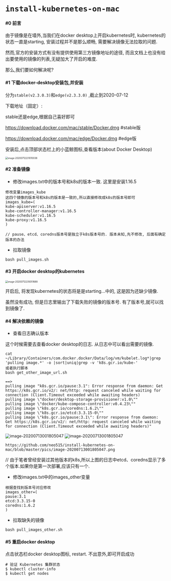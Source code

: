 # `install-kubernetes-on-mac`

#### #0 前言

由于镜像是在墙外,当我们在docker desktop上开启kubernetes时, kubernetes的状态一直是starting, 安装过程并不是那么顺畅,  需要解决镜像无法拉取的问题.

然而,官方的安装方式有没有提供使用第三方镜像地址的途径, 而且文档上也没有给出要使用的镜像的列表,无疑加大了开启的难度.

那么,我们要如何解决呢?

#### #1 下载docker-desktop安装包,并安装

分为`stable(v2.3.0.3)`和`edge(v2.3.3.0)` ,截止到2020-07-12

下载地址（固定）:

 stable还是edge,根据自己喜好即可

https://download.docker.com/mac/stable/Docker.dmg  #stable版

https://download.docker.com/mac/edge/Docker.dmg    #edge版

安装后,点击顶部状态栏上的小蓝鲸图标,查看版本(about Docker Desktop)

<img src="https://note.youdao.com/yws/public/resource/bf8752018b5bf8e4d9b8185e121cbddb/xmlnote/30260C0367044C1C9C0AFF04BADDA727/12771" alt="image-20200712231010038" style="zoom:50%;" />

#### #2 准备镜像

- 修改images.txt中的版本号和k8s的版本一致. 这里是安装1.16.5

```
修改变量images_kube
这四个镜像的版本号和k8s的版本是一致的,所以直接修改成k8s的版本号即可
images_kube=(
kube-apiserver:v1.16.5
kube-controller-manager:v1.16.5
kube-scheduler:v1.16.5
kube-proxy:v1.16.5
)

// pause、etcd、coredns版本号是独立于k8s版本号的. 版本未知,先不修改, 后面有确定版本的办法
```

- 拉取镜像

```
bash pull_images.sh
```
#### #3 开启docker desktop的kubernetes

<img src="https://note.youdao.com/yws/public/resource/bf8752018b5bf8e4d9b8185e121cbddb/xmlnote/32BD0E3A398F468F840CCFFED61A2030/12770" alt="image-20200712235051688" style="zoom:50%;" />

开启后, 将发现kubernetes的状态将是是starting...中的, 这是因为还缺少镜像.

虽然没有成功, 但是日志里输出了下载失败的镜像的版本号. 有了版本号,就可以找到镜像了.

#### #4 解决依赖的镜像

- 查看日志确认版本

这个时候需要去查看docker desktop的日志. 从日志中可以看出需要的镜像.

```
cat ~/Library/Containers/com.docker.docker/Data/log/vm/kubelet.log*|grep 'pulling image.*' -o |sort|uniq|grep -v 'k8s.gcr.io/kube-'
或者执行脚本
bash get_other_image_url.sh

==>
pulling image "k8s.gcr.io/pause:3.1": Error response from daemon: Get https://k8s.gcr.io/v2/: net/http: request canceled while waiting for connection (Client.Timeout exceeded while awaiting headers)
pulling image \"docker/desktop-storage-provisioner:v1.0\""
pulling image \"docker/kube-compose-controller:v0.4.23\""
pulling image \"k8s.gcr.io/coredns:1.6.2\""
pulling image \"k8s.gcr.io/etcd:3.3.15-0\""
pulling image \"k8s.gcr.io/pause:3.1\": Error response from daemon: Get https://k8s.gcr.io/v2/: net/http: request canceled while waiting for connection (Client.Timeout exceeded while awaiting headers)"
```

<img src="https://note.youdao.com/yws/public/resource/bf8752018b5bf8e4d9b8185e121cbddb/xmlnote/A3FD818BA1494D9A820C71C81181A8B0/12772" alt="image-20200713001805047" style="zoom:90%;" />

<img src="https://note.youdao.com/yws/public/resource/bf8752018b5bf8e4d9b8185e121cbddb/xmlnote/B304D9375C9D427ABB05294295685EE1/12775" alt="image-20200713001805047" style="zoom:90%;" />

`https://github.com/neo515/install-kubernetes-on-mac/blob/master/pics/image-20200713001805047.png`


// 由于笔者曾经安装过其他版本的k8s,所以上图的日志中etcd、coredns显示了多个版本.如果你是第一次部署,应该只有一个.

- 修改images.txt中的images_other变量
```
根据查找到版本号对应修改
images_other=(
pause:3.1
etcd:3.3.15-0
coredns:1.6.2
)
```
- 拉取缺失的镜像

```
bash pull_images_other.sh
```

#### #5 重启docker desktop

点击状态栏docker desktop图标, restart. 不出意外,即可开启成功

```
# 验证 Kubernetes 集群状态
$ kubectl cluster-info
$ kubectl get nodes
```

